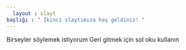 ```yaml
---
  layout : slayt 
başlığı : " İkinci slaytımıza hoş geldiniz! "
---
```

Birseyler söylemek istiyorum
Geri gitmek için sol oku kullanın

